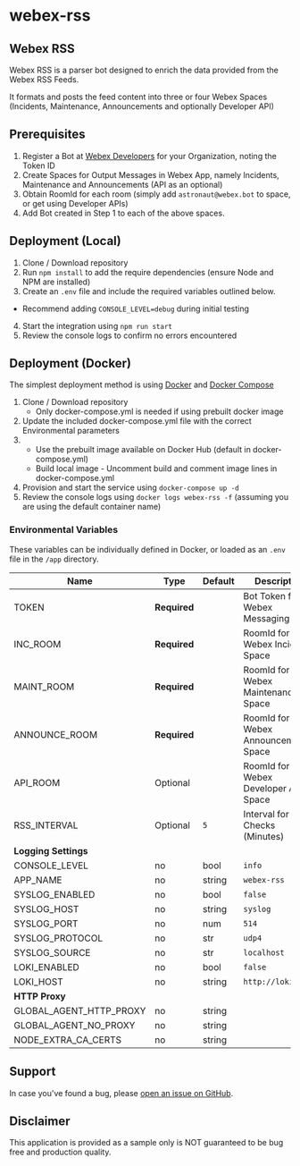 # webex-rss

## Webex RSS

Webex RSS is a parser bot designed to enrich the data provided from the Webex RSS Feeds.

It formats and posts the feed content into three or four Webex Spaces (Incidents, Maintenance, Announcements and optionally Developer API)

## Prerequisites
1. Register a Bot at [Webex Developers](https://developer.webex.com/my-apps) for your Organization, noting the Token ID
2. Create Spaces for Output Messages in Webex App, namely Incidents, Maintenance and Announcements (API as an optional)
3. Obtain RoomId for each room (simply add `astronaut@webex.bot` to space, or get using Developer APIs)
4. Add Bot created in Step 1 to each of the above spaces.

## Deployment (Local)

1. Clone / Download repository
2. Run `npm install` to add the require dependencies (ensure Node and NPM are installed)
3. Create an `.env` file and include the required variables outlined below.
- Recommend adding `CONSOLE_LEVEL=debug` during initial testing
4. Start the integration using `npm run start`
5. Review the console logs to confirm no errors encountered

## Deployment (Docker)

The simplest deployment method is using [Docker](https://docs.docker.com/engine/install/) and [Docker Compose](https://docs.docker.com/compose/install/)

1. Clone / Download repository
   - Only docker-compose.yml is needed if using prebuilt docker image
2. Update the included docker-compose.yml file with the correct Environmental parameters
3. - Use the prebuilt image available on Docker Hub (default in docker-compose.yml)
   - Build local image - Uncomment build and comment image lines in docker-compose.yml
4. Provision and start the service using `docker-compose up -d`
5. Review the console logs using `docker logs webex-rss -f` (assuming you are using the default container name)

### Environmental Variables

These variables can be individually defined in Docker, or loaded as an `.env` file in the `/app` directory.

| Name | Type | Default | Description
| ---- | ---- | ------- | -----------
| TOKEN | **Required** | ` ` | Bot Token for Webex Messaging Posts
| INC_ROOM | **Required** | ` ` | RoomId for Webex Incident Space
| MAINT_ROOM | **Required** | ` ` | RoomId for Webex Maintenance Space
| ANNOUNCE_ROOM | **Required** | ` ` | RoomId for Webex Announcement Space
| API_ROOM | Optional | ` ` | RoomId for Webex Developer API Space
| RSS_INTERVAL | Optional | `5` | Interval for RSS Checks (Minutes)
| **Logging Settings**
| CONSOLE_LEVEL | no | bool | `info` | Logging level exposed to console
| APP_NAME | no | string | `webex-rss` | App Name used for logging service
| SYSLOG_ENABLED | no | bool | `false` | Enable external syslog server
| SYSLOG_HOST | no | string | `syslog` | Destination host for syslog server
| SYSLOG_PORT | no | num | `514` | Destination port for syslog server
| SYSLOG_PROTOCOL | no | str | `udp4` | Destination protocol for syslog server
| SYSLOG_SOURCE | no | str | `localhost` | Host to indicate that log messages are coming from
| LOKI_ENABLED | no | bool | `false` | Enable external Loki logging server
| LOKI_HOST| no | string | `http://loki:3100` | Destination host for Loki logging server
| **HTTP Proxy**
| GLOBAL_AGENT_HTTP_PROXY | no | string | ` ` | Container HTTP Proxy Server (format `http://<ip or fqdn>:<port>`)
| GLOBAL_AGENT_NO_PROXY | no | string | ` ` | Comma Separated List of excluded proxy domains (Supports wildcards)
| NODE_EXTRA_CA_CERTS | no | string | ` ` | Include extra CA Cert bundle if required, (PEM format) ensure location is attached as a volume to the container

## Support

In case you've found a bug, please [open an issue on GitHub](../../issues).

## Disclaimer

This application is provided as a sample only is NOT guaranteed to be bug free and production quality.
